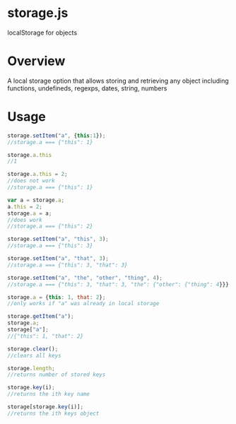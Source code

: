# storage.js
localStorage for objects

# Overview
A local storage option that allows storing and retrieving any object including functions, undefineds, regexps, dates, string, numbers

# Usage
```javascript
storage.setItem("a", {this:1});
//storage.a === {"this": 1}

storage.a.this
//1

storage.a.this = 2;
//does not work
//storage.a === {"this": 1}

var a = storage.a;
a.this = 2;
storage.a = a;
//does work
//storage.a === {"this": 2}

storage.setItem("a", "this", 3);
//storage.a === {"this": 3}

storage.setItem("a", "that", 3);
//storage.a === {"this": 3, "that": 3}

storage.setItem("a", "the", "other", "thing", 4);
//storage.a === {"this": 3, "that": 3, "the": {"other": {"thing": 4}}}

storage.a = {this: 1, that: 2};
//only works if "a" was already in local storage

storage.getItem("a");
storage.a;
storage["a"];
//{"this": 1, "that": 2}

storage.clear();
//clears all keys

storage.length;
//returns number of stored keys

storage.key(i);
//returns the ith key name

storage[storage.key(i)];
//returns the ith keys object
```
